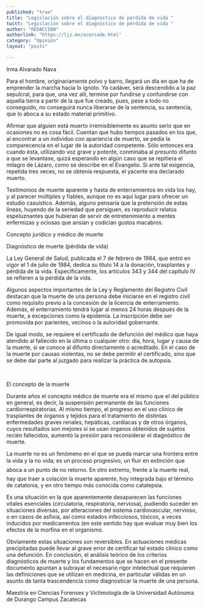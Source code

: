 ```yaml
---
published: "true"
title: "Legislación sobre el diagnóstico de pérdida de vida "
twitt: "Legislación sobre el diagnóstico de pérdida de vida "
author: "REDACCION"
authorlink: "https://ljz.mx/acercade.html"
category: "Opinión"
layout: "posts"

---
```



  Irma Alvarado Nava



Para el hombre, originariamente polvo y barro, llegará un día en que ha de emprender la marcha hacia lo ignoto. Ya cadáver, será descendido a la paz sepulcral, para que, una vez allí, termine por fundirse y confundirse con aquella tierra a partir de la que fue creado, pues, pese a todo no conseguido, no conseguirá nunca liberarse de la sentencia, su sentencia, que lo aboca a su estado material primitivo.  

  Afirmar que alguien está muerto irremisiblemente es asunto serio que en ocasiones no es cosa fácil. Cuentan que hubo tiempos pasados en los que, al encontrar a un individuo con apariencia de muerto, se pedía la comparecencia en el lugar de la autoridad competente. Sólo entonces era cuando ésta, utilizando voz grave y potente, conminaba al presunto difunto a que se levantase, quizá esperando en algún caso que se repitiera el milagro de Lázaro, como se describe en el Evangelio. Si ante tal exigencia, repetida tres veces, no se obtenía respuesta, el yacente era declarado muerto.



  Testimonios de muerte aparente y hasta de enterramientos en vida los hay, y al parecer múltiples y fiables, aunque no es aquí lugar para ofrecer un estudio casuístico. Además, alguno pensaría que la pretensión de estas líneas, huyendo de la seriedad que persiguen, es reproducir relatos espeluznantes que hubieran de servir de entretenimiento a mentes enfermizas y ociosas que ansían y codician gustos macabros.



  Concepto jurídico y médico de muerte



  Diagnóstico de muerte (pérdida de vida)



  La Ley General de Salud, publicada el 7 de febrero de 1984, que entró en vigor el 1 de julio de 1984, dedica su título 14 a la donación, trasplantes y pérdida de la vida. Específicamente, los artículos 343 y 344 del capítulo IV se refieren a la pérdida de la vida.



  Algunos aspectos importantes de la Ley y Reglamento del Registro Civil destacan que la muerte de una persona debe iniciarse en el registro civil como requisito previo a la concesión de la licencia de enterramiento. Además, el enterramiento tendrá lugar al menos 24 horas después de la muerte, a excepciones como la epidemia. La inscripción debe ser promovida por parientes, vecinos o la autoridad gobernante.



  De igual modo, se requiere el certificado de defunción del médico que haya atendido al fallecido en la última o cualquier otro: día, hora, lugar y causa de la muerte, si se conoce al difunto directamente o acreditado. En el caso de la muerte por causas violentas, no se debe permitir el certificado, sino que se debe dar parte al juzgado para realizar la práctica de autopsia.



   



  El concepto de la muerte



  Durante años el concepto médico de muerte era el mismo que el del público en general, es decir, la suspensión permanente de las funciones cardiorrespiratorias. Al mismo tiempo, el progreso en el uso clínico de trasplantes de órganos y tejidos para el tratamiento de distintas enfermedades graves renales, hepáticas, cardiacas y de otros órganos, cuyos resultados son mejores si se usan órganos obtenidos de sujetos recién fallecidos, aumentó la presión para reconsiderar el diagnóstico de muerte.



  La muerte no es un fenómeno en el que se pueda marcar una frontera entre la vida y la no vida; es un proceso progresivo, un fluir en extinción que aboca a un punto de no retorno. En otro extremo, frente a la muerte real, hay que traer a colación la muerte aparente, hoy integrada bajo el término de catatonia, y en otro tiempo más conocida como catalepsia.



  Es una situación en la que aparentemente desaparecen las funciones vitales esenciales (circulatoria, respiratoria, nerviosa), pudiendo suceder en situaciones diversas, por alteraciones del sistema cardiovascular, nervioso, o en casos de asfixia, así como estados infecciosos, tóxicos, a veces inducidos por medicamentos (en este sentido hay que evaluar muy bien los efectos de la morfina en el organismo.



  Obviamente estas situaciones son reversibles. En actuaciones médicas precipitadas puede llevar al grave error de certificar tal estado clínico como una defunción. En conclusión, el análisis teórico de los criterios diagnósticos de muerte y los fundamentos que se hacen en el presente documento apuntan a subrayar el necesario rigor intelectual que requieren las definiciones que se utilizan en medicina, en particular válidas en un asunto de tanta trascendencia como diagnosticar la muerte de una persona.



  Maestría en Ciencias Forenses y Victimología de la Universidad Autónoma de Durango Campus Zacatecas

